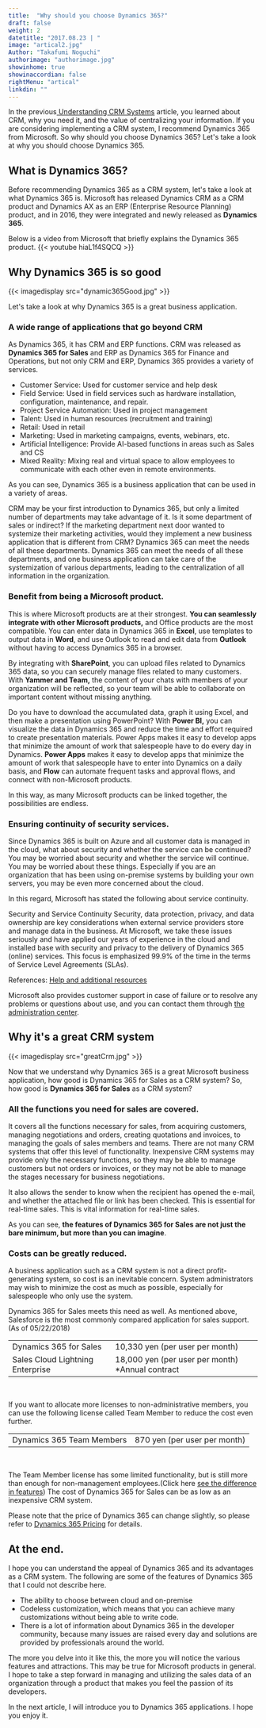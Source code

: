 ```yaml
---
title:  "Why should you choose Dynamics 365?"
draft: false
weight: 2
datetitle: "2017.08.23 | "
image: "artical2.jpg"
Author: "Takafumi Noguchi"
authorimage: "authorimage.jpg"
showinhome: true
showinaccordian: false
rightMenu: "artical"
linkdin: ""
--- 
```


<!-- Intro  -->
In the previous[ Understanding CRM Systems]() article, you learned about CRM, why you need it, and the value of centralizing your information. If you are considering implementing a CRM system, I recommend Dynamics 365 from Microsoft. So why should you choose Dynamics 365? Let's take a look at why you should choose Dynamics 365.


## What is Dynamics 365?
Before recommending Dynamics 365 as a CRM system, let's take a look at what Dynamics 365 is. Microsoft has released Dynamics CRM as a CRM product and Dynamics AX as an ERP (Enterprise Resource Planning) product, and in 2016, they were integrated and newly released as **Dynamics 365**.

Below is a video from Microsoft that briefly explains the Dynamics 365 product.
{{< youtube hiaL1f4SQCQ >}}

## Why Dynamics 365 is so good
<!-- Image= dynamic365Good.jpg -->
{{< imagedisplay src="dynamic365Good.jpg" >}}

Let's take a look at why Dynamics 365 is a great business application.

### A wide range of applications that go beyond CRM
As Dynamics 365, it has CRM and ERP functions. CRM was released as **Dynamics 365 for Sales** and ERP as Dynamics 365 for Finance and Operations, but not only CRM and ERP, Dynamics 365 provides a variety of services.

* Customer Service: Used for customer service and help desk
* Field Service: Used in field services such as hardware installation, configuration, maintenance, and repair.
* Project Service Automation: Used in project management
* Talent: Used in human resources (recruitment and training)
* Retail: Used in retail
* Marketing: Used in marketing campaigns, events, webinars, etc.
* Artificial Intelligence: Provide AI-based functions in areas such as Sales and CS
* Mixed Reality: Mixing real and virtual space to allow employees to communicate with each other even in remote environments.

As you can see, Dynamics 365 is a business application that can be used in a variety of areas.

CRM may be your first introduction to Dynamics 365, but only a limited number of departments may take advantage of it. Is it some department of sales or indirect? If the marketing department next door wanted to systemize their marketing activities, would they implement a new business application that is different from CRM? Dynamics 365 can meet the needs of all these departments. Dynamics 365 can meet the needs of all these departments, and one business application can take care of the systemization of various departments, leading to the centralization of all information in the organization.

### Benefit from being a Microsoft product.
This is where Microsoft products are at their strongest. **You can seamlessly integrate with other Microsoft products,** and Office products are the most compatible. You can enter data in Dynamics 365 in **Excel**, use templates to output data in **Word**, and use Outlook to read and edit data from **Outlook** without having to access Dynamics 365 in a browser.

By integrating with **SharePoint**, you can upload files related to Dynamics 365 data, so you can securely manage files related to many customers. With **Yammer and Team,** the content of your chats with members of your organization will be reflected, so your team will be able to collaborate on important content without missing anything.

Do you have to download the accumulated data, graph it using Excel, and then make a presentation using PowerPoint? With **Power BI,** you can visualize the data in Dynamics 365 and reduce the time and effort required to create presentation materials. Power Apps makes it easy to develop apps that minimize the amount of work that salespeople have to do every day in Dynamics. **Power Apps** makes it easy to develop apps that minimize the amount of work that salespeople have to enter into Dynamics on a daily basis, and **Flow** can automate frequent tasks and approval flows, and connect with non-Microsoft products.

In this way, as many Microsoft products can be linked together, the possibilities are endless.

### Ensuring continuity of security services.
Since Dynamics 365 is built on Azure and all customer data is managed in the cloud, what about security and whether the service can be continued? You may be worried about security and whether the service will continue. You may be worried about these things. Especially if you are an organization that has been using on-premise systems by building your own servers, you may be even more concerned about the cloud.

In this regard, Microsoft has stated the following about service continuity.

<!-- Quate Paragraph -->
Security and Service Continuity
Security, data protection, privacy, and data ownership are key considerations when external service providers store and manage data in the business. At Microsoft, we take these issues seriously and have applied our years of experience in the cloud and installed base with security and privacy to the delivery of Dynamics 365 (online) services. This focus is emphasized 99.9% of the time in the terms of Service Level Agreements (SLAs).

References: [Help and additional resources](https://docs.microsoft.com/ja-jp/power-platform/admin/get-help-support)

Microsoft also provides customer support in case of failure or to resolve any problems or questions about use, and you can contact them through [the administration center](https://docs.microsoft.com/ja-jp/power-platform/admin/get-help-support).

## Why it's a great CRM system
<!-- Image= greatCrm.jpg -->
{{< imagedisplay src="greatCrm.jpg" >}}

Now that we understand why Dynamics 365 is a great Microsoft business application, how good is Dynamics 365 for Sales as a CRM system? So, how good is **Dynamics 365 for Sales** as a CRM system? 

### All the functions you need for sales are covered.
It covers all the functions necessary for sales, from acquiring customers, managing negotiations and orders, creating quotations and invoices, to managing the goals of sales members and teams. There are not many CRM systems that offer this level of functionality. Inexpensive CRM systems may provide only the necessary functions, so they may be able to manage customers but not orders or invoices, or they may not be able to manage the stages necessary for business negotiations.

It also allows the sender to know when the recipient has opened the e-mail, and whether the attached file or link has been checked. This is essential for real-time sales. This is vital information for real-time sales.

As you can see, **the features of Dynamics 365 for Sales are not just the bare minimum, but more than you can imagine**.

### Costs can be greatly reduced.
A business application such as a CRM system is not a direct profit-generating system, so cost is an inevitable concern. System administrators may wish to minimize the cost as much as possible, especially for salespeople who only use the system.

Dynamics 365 for Sales meets this need as well. As mentioned above, Salesforce is the most commonly compared application for sales support. (As of 05/22/2018)

|       |  |
| ----------- | ----------- |
| Dynamics 365 for Sales  | 10,330 yen (per user per month) |
| Sales Cloud Lightning Enterprise | 18,000 yen (per user per month) *Annual contract |

&nbsp;
&nbsp;

If you want to allocate more licenses to non-administrative members, you can use the following license called Team Member to reduce the cost even further.

|       |  |
| ----------- | ----------- |
| Dynamics 365 Team Members  | 870 yen (per user per month) |

&nbsp;
&nbsp;

The Team Member license has some limited functionality, but is still more than enough for non-management employees.(Click here  [see the difference in features](https://go.microsoft.com/fwlink/?LinkId=866544&clcid=0x411)) The cost of Dynamics 365 for Sales can be as low as an inexpensive CRM system.

Please note that the price of Dynamics 365 can change slightly, so please refer to [Dynamics 365 Pricing](https://dynamics.microsoft.com/ja-jp/pricing/) for details.

## At the end.
I hope you can understand the appeal of Dynamics 365 and its advantages as a CRM system. The following are some of the features of Dynamics 365 that I could not describe here.

* The ability to choose between cloud and on-premise
* Codeless customization, which means that you can achieve many customizations without being able to write code.
* There is a lot of information about Dynamics 365 in the developer community, because many issues are raised every day and solutions are provided by professionals around the world.

The more you delve into it like this, the more you will notice the various features and attractions. This may be true for Microsoft products in general. I hope to take a step forward in managing and utilizing the sales data of an organization through a product that makes you feel the passion of its developers.

In the next article, I will introduce you to Dynamics 365 applications. I hope you enjoy it.    
&nbsp;